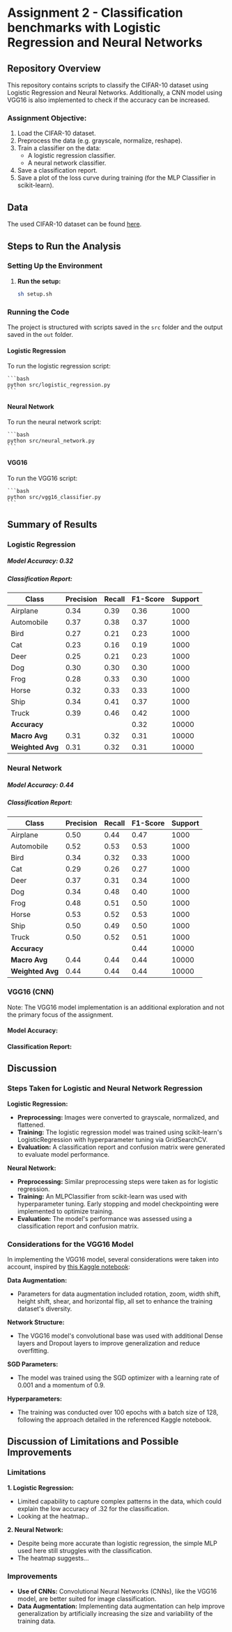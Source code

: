 # Assignment 2 - Classification benchmarks with Logistic Regression and Neural Networks

## Repository Overview
This repository contains scripts to classify the CIFAR-10 dataset using Logistic Regression and Neural Networks. Additionally, a CNN model using VGG16 is also implemented to check if the accuracy can be increased.

### Assignment Objective:
1. Load the CIFAR-10 dataset.
2. Preprocess the data (e.g. grayscale, normalize, reshape).
3. Train a classifier on the data:
   - A logistic regression classifier.
   - A neural network classifier.
4. Save a classification report.
5. Save a plot of the loss curve during training (for the MLP Classifier in scikit-learn).

## Data
The used CIFAR-10 dataset can be found [here](https://www.cs.toronto.edu/~kriz/cifar.html).

## Steps to Run the Analysis

### Setting Up the Environment
1. **Run the setup:**
   
    ```bash
    sh setup.sh
    ```

### Running the Code
The project is structured with scripts saved in the `src` folder and the output saved in the `out` folder.

#### Logistic Regression
To run the logistic regression script:

    ```bash
    python src/logistic_regression.py
    ```

#### Neural Network
To run the neural network script:

    ```bash
    python src/neural_network.py
    ```

#### VGG16
To run the VGG16 script:

    ```bash
    python src/vgg16_classifier.py
    ```

## Summary of Results
### Logistic Regression
##### **Model Accuracy: 0.32**

##### **Classification Report:**

| Class      | Precision | Recall | F1-Score | Support |
|------------|------------|--------|----------|---------|
| Airplane   | 0.34       | 0.39   | 0.36     | 1000    |
| Automobile | 0.37       | 0.38   | 0.37     | 1000    |
| Bird       | 0.27       | 0.21   | 0.23     | 1000    |
| Cat        | 0.23       | 0.16   | 0.19     | 1000    |
| Deer       | 0.25       | 0.21   | 0.23     | 1000    |
| Dog        | 0.30       | 0.30   | 0.30     | 1000    |
| Frog       | 0.28       | 0.33   | 0.30     | 1000    |
| Horse      | 0.32       | 0.33   | 0.33     | 1000    |
| Ship       | 0.34       | 0.41   | 0.37     | 1000    |
| Truck      | 0.39       | 0.46   | 0.42     | 1000    |
| **Accuracy** |            |        | 0.32     | 10000   |
| **Macro Avg** | 0.31    | 0.32   | 0.31     | 10000   |
| **Weighted Avg** | 0.31 | 0.32   | 0.31     | 10000   |

### Neural Network
##### **Model Accuracy: 0.44**

##### **Classification Report:**

| Class      | Precision | Recall | F1-Score | Support |
|------------|------------|--------|----------|---------|
| Airplane   | 0.50       | 0.44   | 0.47     | 1000    |
| Automobile | 0.52       | 0.53   | 0.53     | 1000    |
| Bird       | 0.34       | 0.32   | 0.33     | 1000    |
| Cat        | 0.29       | 0.26   | 0.27     | 1000    |
| Deer       | 0.37       | 0.31   | 0.34     | 1000    |
| Dog        | 0.34       | 0.48   | 0.40     | 1000    |
| Frog       | 0.48       | 0.51   | 0.50     | 1000    |
| Horse      | 0.53       | 0.52   | 0.53     | 1000    |
| Ship       | 0.50       | 0.49   | 0.50     | 1000    |
| Truck      | 0.50       | 0.52   | 0.51     | 1000    |
| **Accuracy** |            |        | 0.44     | 10000   |
| **Macro Avg** | 0.44    | 0.44   | 0.44     | 10000   |
| **Weighted Avg** | 0.44 | 0.44   | 0.44     | 10000   |

### VGG16 (CNN)
Note: The VGG16 model implementation is an additional exploration and not the primary focus of the assignment.

#### **Model Accuracy:**

#### **Classification Report:**

## Discussion

### Steps Taken for Logistic and Neural Network Regression

**Logistic Regression:**
- **Preprocessing:** Images were converted to grayscale, normalized, and flattened.
- **Training:** The logistic regression model was trained using scikit-learn's LogisticRegression with hyperparameter tuning via GridSearchCV.
- **Evaluation:** A classification report and confusion matrix were generated to evaluate model performance.

**Neural Network:**
- **Preprocessing:** Similar preprocessing steps were taken as for logistic regression.
- **Training:** An MLPClassifier from scikit-learn was used with hyperparameter tuning. Early stopping and model checkpointing were implemented to optimize training.
- **Evaluation:** The model's performance was assessed using a classification report and confusion matrix.

### Considerations for the VGG16 Model
In implementing the VGG16 model, several considerations were taken into account, inspired by [this Kaggle notebook](https://www.kaggle.com/code/vtu5118/cifar-10-using-vgg16):

**Data Augmentation:** 
- Parameters for data augmentation included rotation, zoom, width shift, height shift, shear, and horizontal flip, all set to enhance the training dataset's diversity.

**Network Structure:** 
- The VGG16 model's convolutional base was used with additional Dense layers and Dropout layers to improve generalization and reduce overfitting.

**SGD Parameters:** 
- The model was trained using the SGD optimizer with a learning rate of 0.001 and a momentum of 0.9.

**Hyperparameters:** 
- The training was conducted over 100 epochs with a batch size of 128, following the approach detailed in the referenced Kaggle notebook.


## Discussion of Limitations and Possible Improvements

### Limitations

**1. Logistic Regression:**
- Limited capability to capture complex patterns in the data, which could explain the low accuracy of .32 for the classification.
- Looking at the heatmap..

**2. Neural Network:**
- Despite being more accurate than logistic regression, the simple MLP used here still struggles with the classification.
- The heatmap suggests...

### Improvements

- **Use of CNNs:** Convolutional Neural Networks (CNNs), like the VGG16 model, are better suited for image classification.
- **Data Augmentation:** Implementing data augmentation can help improve generalization by artificially increasing the size and variability of the training data.
